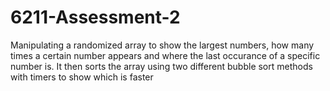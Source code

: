 # 6211-Assessment-2

Manipulating a randomized array to show the largest numbers, how many times a certain number appears and where the last occurance of a specific number is. It then sorts the array using two different bubble sort methods with timers to show which is faster
